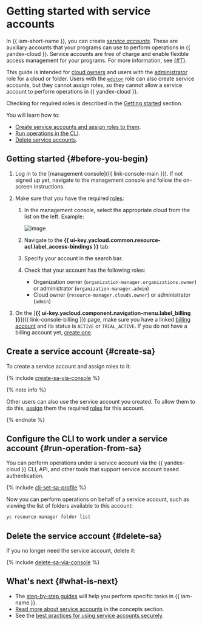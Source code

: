 # Getting started with service accounts

In {{ iam-short-name }}, you can create [_service accounts_](concepts/users/service-accounts.md). These are auxiliary accounts that your programs can use to perform operations in {{ yandex-cloud }}. Service accounts are free of charge and enable flexible access management for your programs. For more information, see [{#T}](concepts/users/service-accounts.md).

This guide is intended for [cloud owners](../resource-manager/concepts/resources-hierarchy.md#owner) and users with the [administrator](./roles-reference.md#admin) role for a cloud or folder. Users with the [`editor`](./roles-reference.md#editor) role can also create service accounts, but they cannot assign roles, so they cannot allow a service account to perform operations in {{ yandex-cloud }}.

Checking for required roles is described in the [Getting started](#before-you-begin) section.

You will learn how to:

* [Create service accounts and assign roles to them](#create-sa).
* [Run operations in the CLI](#run-operation-from-sa).
* [Delete service accounts](#delete-sa).

## Getting started {#before-you-begin}

1. Log in to the [management console]({{ link-console-main }}). If not signed up yet, navigate to the management console and follow the on-screen instructions.
1. Make sure that you have the required [roles](./concepts/access-control/roles.md):

    1. In the management console, select the appropriate cloud from the list on the left. Example:

        ![image](../_assets/resource-manager/switch-cloud-n-n.png)

    1. Navigate to the **{{ ui-key.yacloud.common.resource-acl.label_access-bindings }}** tab.
    1. Specify your account in the search bar.
    1. Check that your account has the following roles:

        * Organization owner (`organization-manager.organizations.owner`) or administrator (`organization-manager.admin`)
        * Cloud owner (`resource-manager.clouds.owner`) or administrator (`admin`)

1. On the [**{{ ui-key.yacloud.component.navigation-menu.label_billing }}**]({{ link-console-billing }}) page, make sure you have a linked [billing account](../billing/concepts/billing-account.md) and its status is `ACTIVE` or `TRIAL_ACTIVE`. If you do not have a billing account yet, [create one](../billing/quickstart/index.md#create_billing_account).

## Create a service account {#create-sa}

To create a service account and assign roles to it:

{% include [create-sa-via-console](../_includes/iam/create-sa-via-console.md) %}

{% note info %}

Other users can also use the service account you created. To allow them to do this, [assign](operations/sa/set-access-bindings.md#assign-role-to-sa) them the required [roles](./security/index.md#service-roles) for this account.

{% endnote %}

## Configure the CLI to work under a service account {#run-operation-from-sa}

You can perform operations under a service account via the {{ yandex-cloud }} CLI, API, and other tools that support service account based authentication.

{% include [cli-set-sa-profile](../_includes/cli-set-sa-profile.md) %}

Now you can perform operations on behalf of a service account, such as viewing the list of folders available to this account:

```bash
yc resource-manager folder list
```

## Delete the service account {#delete-sa}

If you no longer need the service account, delete it:

{% include [delete-sa-via-console](../_includes/iam/delete-sa-via-console.md) %}

## What's next {#what-is-next}

* The [step-by-step guides](operations/index.md) will help you perform specific tasks in {{ iam-name }}.
* [Read more about service accounts](concepts/users/service-accounts.md) in the concepts section.
* See the [best practices for using service accounts securely](best-practices/using-iam-securely.md#use-sa).
